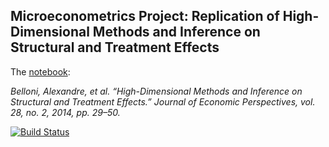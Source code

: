 ## Microeconometrics Project: Replication of High-Dimensional Methods and Inference on Structural and Treatment Effects

The [notebook](https://github.com/HumanCapitalAnalysis/microeconometrics-course-project-satwikav/blob/master/student_project.ipynb):

*Belloni, Alexandre, et al. “High-Dimensional Methods and Inference on Structural and Treatment Effects.” Journal of Economic Perspectives, vol. 28, no. 2, 2014, pp. 29–50.*

[![Build Status](https://travis-ci.org/HumanCapitalAnalysis/microeconometrics-course-project-satwikav.svg?branch=master)](https://travis-ci.org/HumanCapitalAnalysis/microeconometrics-course-project-satwikav)
